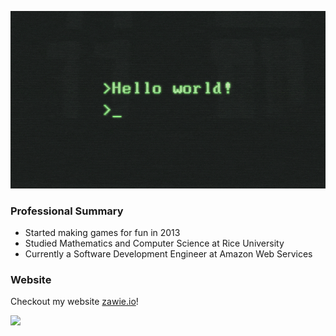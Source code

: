 ![](https://github.com/zawie/zawie/blob/master/f2px36fy.gif)

### Professional Summary
- Started making games for fun in 2013
- Studied Mathematics and Computer Science at Rice University
- Currently a Software Development Engineer at Amazon Web Services

### Website
Checkout my website [zawie.io](https://zawie.io)!

 <img src="https://profile-counter.glitch.me/zawie/count.svg" />
